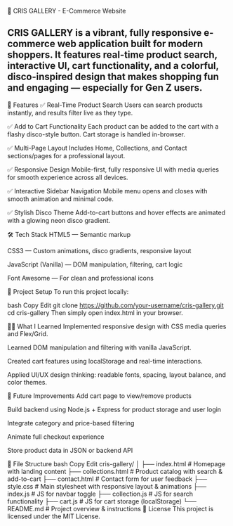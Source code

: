 🌟 CRIS GALLERY - E-Commerce Website

## CRIS GALLERY is a vibrant, fully responsive e-commerce web application built for modern shoppers. It features real-time product search, interactive UI, cart functionality, and a colorful, disco-inspired design that makes shopping fun and engaging — especially for Gen Z users.

🚀 Features
✅ Real-Time Product Search
Users can search products instantly, and results filter live as they type.

✅ Add to Cart Functionality
Each product can be added to the cart with a flashy disco-style button. Cart storage is handled in-browser.

✅ Multi-Page Layout
Includes Home, Collections, and Contact sections/pages for a professional layout.

✅ Responsive Design
Mobile-first, fully responsive UI with media queries for smooth experience across all devices.

✅ Interactive Sidebar Navigation
Mobile menu opens and closes with smooth animation and minimal code.

✅ Stylish Disco Theme
Add-to-cart buttons and hover effects are animated with a glowing neon disco gradient.

🛠️ Tech Stack
HTML5 — Semantic markup

CSS3 — Custom animations, disco gradients, responsive layout

JavaScript (Vanilla) — DOM manipulation, filtering, cart logic

Font Awesome — For clean and professional icons

📌 Project Setup
To run this project locally:

bash
Copy
Edit
git clone https://github.com/your-username/cris-gallery.git
cd cris-gallery
Then simply open index.html in your browser.

🧑‍💻 What I Learned
Implemented responsive design with CSS media queries and Flex/Grid.

Learned DOM manipulation and filtering with vanilla JavaScript.

Created cart features using localStorage and real-time interactions.

Applied UI/UX design thinking: readable fonts, spacing, layout balance, and color themes.

🔧 Future Improvements
 Add cart page to view/remove products

 Build backend using Node.js + Express for product storage and user login

 Integrate category and price-based filtering

 Animate full checkout experience

 Store product data in JSON or backend API

📂 File Structure
bash
Copy
Edit
cris-gallery/
│
├── index.html          # Homepage with landing content
├── collections.html    # Product catalog with search & add-to-cart
├── contact.html        # Contact form for user feedback
├── style.css           # Main stylesheet with responsive layout & animations
├── index.js            # JS for navbar toggle
├── collection.js       # JS for search functionality
├── cart.js             # JS for cart storage (localStorage)
└── README.md           # Project overview & instructions
📄 License
This project is licensed under the MIT License.


